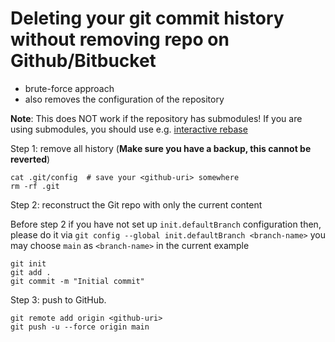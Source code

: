# Deleting your git commit history without removing repo on Github/Bitbucket


- brute-force approach
- also removes the configuration of the repository

**Note**: This does NOT work if the repository has submodules! If you are using submodules, you should use e.g. [interactive rebase](https://www.atlassian.com/git/tutorials/rewriting-history/git-rebase-i "interactive rebase")

Step 1: remove all history (**Make sure you have a backup, this cannot be reverted**)

```
cat .git/config  # save your <github-uri> somewhere
rm -rf .git
```

Step 2: reconstruct the Git repo with only the current content

Before step 2 if you have not set up `init.defaultBranch` configuration then, please do it via `git config --global init.defaultBranch <branch-name>` you may choose `main` as `<branch-name>` in the current example

```
git init
git add .
git commit -m "Initial commit"
```

Step 3: push to GitHub.

```
git remote add origin <github-uri>
git push -u --force origin main
```